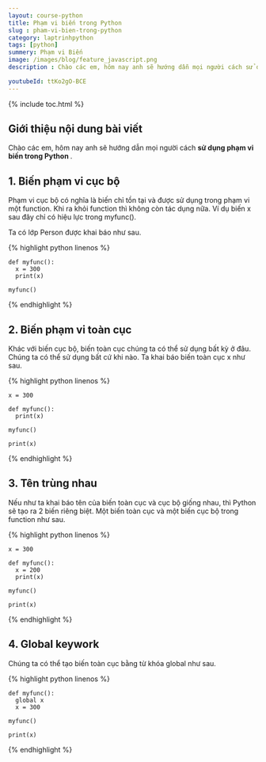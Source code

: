 ```yaml
---
layout: course-python
title: Phạm vi biến trong Python
slug : pham-vi-bien-trong-python
category: laptrinhpython
tags: [python]
summery: Phạm vi Biến
image: /images/blog/feature_javascript.png
description : Chào các em, hôm nay anh sẽ hướng dẫn mọi người cách sử dụng phạm vi của biến trong python.

youtubeId: ttKo2gO-BCE
---
```


{% include toc.html %}

## **Giới thiệu nội dung bài viết**

Chào các em, hôm nay anh sẽ hướng dẫn mọi người cách <b> sử dụng phạm vi biến trong Python </b>. 


## **1. Biến phạm vi cục bộ**

Phạm vi cục bộ có nghĩa là biến chỉ tồn tại và được sử dụng trong phạm vi một function. Khi ra khỏi function thì không còn tác dụng nữa. Ví dụ biến x sau đây chỉ có hiệu lực trong myfunc().



Ta có lớp Person được khai báo như sau.


{% highlight python  linenos %}

  	def myfunc():
	  x = 300
	  print(x)

	myfunc()

{% endhighlight %}


## **2. Biến phạm vi toàn cục**

Khác với biến cục bộ, biến toàn cục chúng ta có thể sử dụng bất kỳ ở đâu. Chúng ta có thể sử dụng bất cứ khi nào. Ta khai báo biến toàn cục x như sau.

{% highlight python  linenos %}

  	x = 300

	def myfunc():
	  print(x)

	myfunc()

	print(x)

{% endhighlight %}

## **3. Tên trùng nhau**

Nếu như ta khai báo tên của biến toàn cục và cục bộ giống nhau, thì Python sẽ tạo ra 2 biến riêng biệt. Một biến toàn cục và một biến cục bộ trong function như sau.

{% highlight python  linenos %}

  	x = 300

	def myfunc():
	  x = 200
	  print(x)

	myfunc()

	print(x)

{% endhighlight %}

## **4. Global keywork**

Chúng ta có thể tạo biến toàn cục bằng từ khóa global như sau.

{% highlight python  linenos %}

  	def myfunc():
	  global x
	  x = 300

	myfunc()

	print(x)

{% endhighlight %}

















